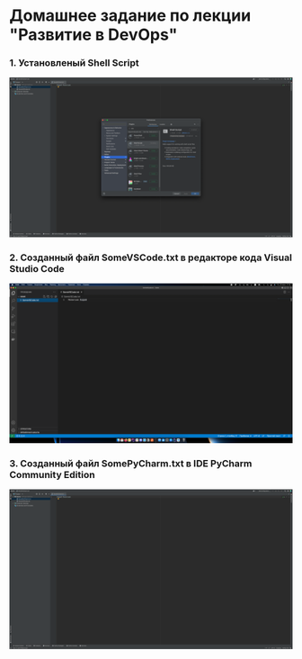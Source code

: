 # Домашнее задание по лекции "Развитие в DevOps"

### 1. Установленый Shell Script 
![Shell Script Installed](assets/images/hw-02/hw-02-03.png)

### 2. Созданный файл SomeVSCode.txt в редакторе кода Visual Studio Code
![Shell Script Installed](assets/images/hw-02/hw-02-02.png)

### 3. Созданный файл SomePyCharm.txt в IDE PyCharm Community Edition
![Shell Script Installed](assets/images/hw-02/hw-02-01.png)